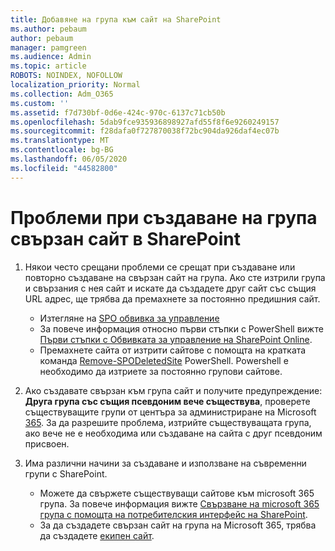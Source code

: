 ```yaml
---
title: Добавяне на група към сайт на SharePoint
ms.author: pebaum
author: pebaum
manager: pamgreen
ms.audience: Admin
ms.topic: article
ROBOTS: NOINDEX, NOFOLLOW
localization_priority: Normal
ms.collection: Adm_O365
ms.custom: ''
ms.assetid: f7d730bf-0d6e-424c-970c-6137c71cb50b
ms.openlocfilehash: 5dab9fce935936898927afd55f8f6e9260249157
ms.sourcegitcommit: f28dafa0f727870038f72bc904da926daf4ec07b
ms.translationtype: MT
ms.contentlocale: bg-BG
ms.lasthandoff: 06/05/2020
ms.locfileid: "44582800"
---
```

# <a name="issues-when-creating-a-group-connected-site-in-sharepoint"></a>Проблеми при създаване на група свързан сайт в SharePoint

1. Някои често срещани проблеми се срещат при създаване или повторно създаване на свързан сайт на група.
Ако сте изтрили група и свързания с нея сайт и искате да създадете друг сайт със същия URL адрес, ще трябва да премахнете за постоянно предишния сайт.

   - Изтегляне на [SPO обвивка за управление](https://support.office.com/article/introduction-to-the-sharepoint-online-management-shell-c16941c3-19b4-4710-8056-34c034493429)
   - За повече информация относно първи стъпки с PowerShell вижте [Първи стъпки с Обвивката за управление на SharePoint Online](https://docs.microsoft.com/powershell/module/sharepoint-online/remove-sposite).
   - Премахнете сайта от изтрити сайтове с помощта на кратката команда [Remove-SPODeletedSite](https://docs.microsoft.com/powershell/module/sharepoint-online/remove-sposite?view=sharepoint-ps) PowerShell. Powershell е необходимо да изтриете за постоянно групови сайтове.

1. Ако създавате свързан към група сайт и получите предупреждение: **Друга група със същия псевдоним вече съществува**, проверете съществуващите групи от центъра за администриране на Microsoft [365](https://admin.microsoft.com/AdminPortal/Home#/groups). За да разрешите проблема, изтрийте съществуващата група, ако вече не е необходима или създаване на сайта с друг псевдоним присвоен.

1. Има различни начини за създаване и използване на съвременни групи с SharePoint.

   - Можете да свържете съществуващи сайтове към microsoft 365 група. За повече информация вижте [Свързване на microsoft 365 група с помощта на потребителския интерфейс на SharePoint](https://docs.microsoft.com/sharepoint/dev/transform/modernize-connect-to-office365-group#connect-an-office-365-group-using-the-sharepoint-user-interface).
   - За да създадете свързан сайт на група на Microsoft 365, трябва да създадете [екипен сайт](https://admin.microsoft.com/sharepoint).
